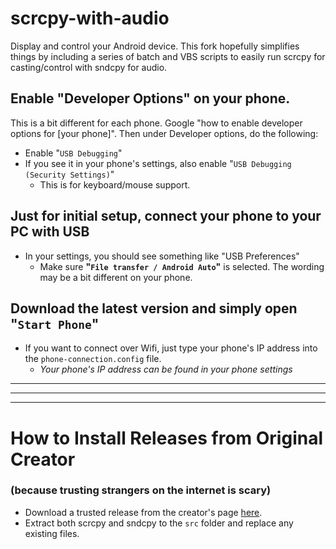 # scrcpy-with-audio
Display and control your Android device. This fork hopefully simplifies things by including a series of batch and VBS scripts to easily run scrcpy for casting/control with sndcpy for audio.

## Enable "Developer Options" on your phone.
This is a bit different for each phone. Google "how to enable developer options for [your phone]".
Then under Developer options, do the following:
- Enable "`USB Debugging`"
- If you see it in your phone's settings, also enable "`USB Debugging (Security Settings)`"
  - This is for keyboard/mouse support.

## Just for initial setup, connect your phone to your PC with USB
- In your settings, you should see something like "USB Preferences"
  - Make sure __"`File transfer / Android Auto`"__ is selected. The wording may be a bit different on your phone.

## Download the latest version and simply open "`Start Phone`"
- If you want to connect over Wifi, just type your phone's IP address into the `phone-connection.config` file. 
  - _Your phone's IP address can be found in your phone settings_  

-------------------------
-------------------------
-------------------------
# How to Install Releases from Original Creator 
### (because trusting strangers on the internet is scary)
- Download a trusted release from the creator's page [here](https://github.com/Genymobile/scrcpy).
- Extract both scrcpy and sndcpy to the `src` folder and replace any existing files.
